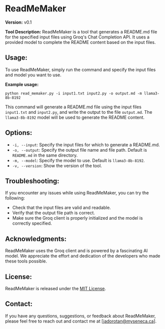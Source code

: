 **ReadMeMaker**
================

**Version:** v0.1

**Tool Description:**
ReadMeMaker is a tool that generates a README.md file for the specified input files using Groq's Chat Completion API. It uses a provided model to complete the README content based on the input files.

**Usage:**
------------

To use ReadMeMaker, simply run the command and specify the input files and model you want to use.

**Example usage:**
```
python read_memaker.py -i input1.txt input2.py -o output.md -m llama3-8b-8192
```
This command will generate a README.md file using the input files `input1.txt` and `input2.py`, and write the output to the file `output.md`. The `llama3-8b-8192` model will be used to generate the README content.

**Options:**
------------

* `-i, --input`: Specify the input files for which to generate a README.md.
* `-o, --output`: Specify the output file name and file path. Default is `README.md` in the same directory.
* `-m, --model`: Specify the model to use. Default is `llama3-8b-8192`.
* `-v, --version`: Show the version of the tool.

**Troubleshooting:**
-------------------

If you encounter any issues while using ReadMeMaker, you can try the following:

* Check that the input files are valid and readable.
* Verify that the output file path is correct.
* Make sure the Groq client is properly initialized and the model is correctly specified.

**Acknowledgments:**
-----------------

ReadMeMaker uses the Groq client and is powered by a fascinating AI model. We appreciate the effort and dedication of the developers who made these tools possible.

**License:**
---------

ReadMeMaker is released under the [MIT License](https://opensource.org/licenses/MIT).

**Contact:**
----------

If you have any questions, suggestions, or feedback about ReadMeMaker, please feel free to reach out and contact me at [jadorotan@myseneca.ca].